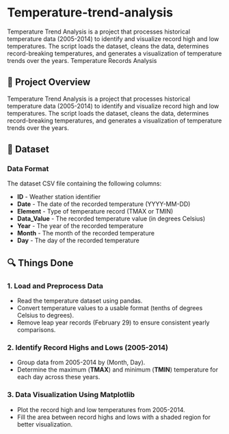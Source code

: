 # Temperature-trend-analysis
Temperature Trend Analysis is a project that processes historical temperature data (2005-2014) to identify and visualize record high and low temperatures. The script loads the dataset, cleans the data, determines record-breaking temperatures, and generates a visualization of temperature trends over the years.
Temperature Records Analysis



## 📜 Project Overview

Temperature Trend Analysis is a project that processes historical temperature data (2005-2014) to identify and visualize record high and low temperatures. The script loads the dataset, cleans the data, determines record-breaking temperatures, and generates a visualization of temperature trends over the years.


## 📂 Dataset

### Data Format

The dataset  CSV file containing the following columns:

- **ID** - Weather station identifier  
- **Date** - The date of the recorded temperature (YYYY-MM-DD)  
- **Element** - Type of temperature record (TMAX or TMIN)  
- **Data_Value** - The recorded temperature value (in degrees Celsius)  
- **Year** - The year of the recorded temperature  
- **Month** - The month of the recorded temperature  
- **Day** - The day of the recorded temperature  


## 🔍 Things Done

### 1. Load and Preprocess Data
- Read the temperature dataset using pandas.  
- Convert temperature values to a usable format (tenths of degrees Celsius to degrees).  
- Remove leap year records (February 29) to ensure consistent yearly comparisons.  

### 2. Identify Record Highs and Lows (2005-2014)
- Group data from 2005-2014 by (Month, Day).  
- Determine the maximum (**TMAX**) and minimum (**TMIN**) temperature for each day across these years.  
  

### 3. Data Visualization Using Matplotlib
- Plot the record high and low temperatures from 2005-2014.  
- Fill the area between record highs and lows with a shaded region for better visualization.  

